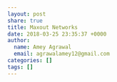 ```yaml
---
layout: post
share: true
title: Maxout Networks
date: 2018-03-25 23:35:37 +0000
author:
  name: Amey Agrawal
  email: agrawalamey12@gmail.com
categories: []
tags: []
---
```

